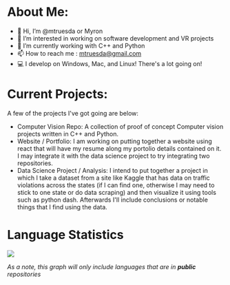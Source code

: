 # About Me:

- 👋 Hi, I’m @mtruesda or Myron
- 👀 I’m interested in working on software development and VR projects
- 🌱 I’m currently working with C++ and Python
- 📫 How to reach me : mtruesda@gmail.com
- 💻 I develop on Windows, Mac, and Linux! There's a lot going on!

# Current Projects:
A few of the projects I've got going are below:
- Computer Vision Repo: A collection of proof of concept Computer vision projects written in C++ and Python.
- Website / Portfolio: I am working on putting together a website using react that will have my resume along my portolio details contained on it. I may integrate it with the data science project to try integrating two repositories.
- Data Science Project / Analysis: I intend to put together a project in which I take a dataset from a site like Kaggle that has data on traffic violations across the states (if I can find one, otherwise I may need to stick to one state or do data scraping) and then visualize it using tools such as python dash. Afterwards I'll include conclusions or notable things that I find using the data.
# Language Statistics

<picture>
  <img src="https://github-readme-stats-mtruesda.vercel.app/api/top-langs/?username=mtruesda&layout=compact" />
</picture>

*As a note, this graph will only include languages that are in* ***public*** *repositories*
